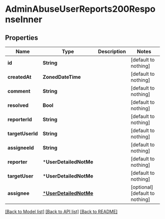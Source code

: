 # AdminAbuseUserReports200ResponseInner


## Properties
Name | Type | Description | Notes
------------ | ------------- | ------------- | -------------
**id** | **String** |  | [default to nothing]
**createdAt** | **ZonedDateTime** |  | [default to nothing]
**comment** | **String** |  | [default to nothing]
**resolved** | **Bool** |  | [default to nothing]
**reporterId** | **String** |  | [default to nothing]
**targetUserId** | **String** |  | [default to nothing]
**assigneeId** | **String** |  | [default to nothing]
**reporter** | ***UserDetailedNotMe** |  | [default to nothing]
**targetUser** | ***UserDetailedNotMe** |  | [default to nothing]
**assignee** | [***UserDetailedNotMe**](UserDetailedNotMe.md) |  | [optional] [default to nothing]


[[Back to Model list]](../README.md#models) [[Back to API list]](../README.md#api-endpoints) [[Back to README]](../README.md)


